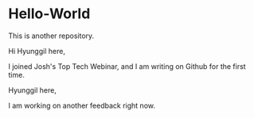 # Hello-World
This is another repository.

Hi Hyunggil here,

I joined Josh's Top Tech Webinar, and I am writing on Github for the first time.

Hyunggil here,

I am working on another feedback right now.
